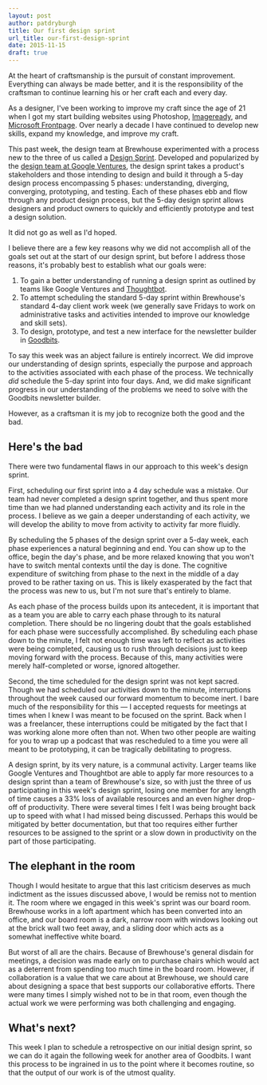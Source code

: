 ```yaml
---
layout: post
author: patdryburgh
title: Our first design sprint
url_title: our-first-design-sprint
date: 2015-11-15
draft: true
---
```


At the heart of craftsmanship is the pursuit of constant improvement. Everything can always be made better, and it is the responsibility of the craftsman to continue learning his or her craft each and every day.

As a designer, I've been working to improve my craft since the age of 21 when I got my start building websites using Photoshop, [Imageready][IR], and [Microsoft Frontpage][MP]. Over nearly a decade I have continued to develop new skills, expand my knowledge, and improve my craft.

This past week, the design team at Brewhouse experimented with a process new to the three of us called a [Design Sprint][DS]. Developed and popularized by the [design team at Google Ventures][GV], the design sprint takes a product's stakeholders and those intending to design and build it through a 5-day design process encompassing 5 phases: understanding, diverging, converging, prototyping, and testing. Each of these phases ebb and flow through any product design process, but the 5-day design sprint allows designers and product owners to quickly and efficiently prototype and test a design solution.

It did not go as well as I'd hoped.

I believe there are a few key reasons why we did not accomplish all of the goals set out at the start of our design sprint, but before I address those reasons, it's probably best to establish what our goals were:

1. To gain a better understanding of running a design sprint as outlined by teams like Google Ventures and [Thoughtbot][TB].
2. To attempt scheduling the standard 5-day sprint within Brewhouse's standard 4-day client work week (we generally save Fridays to work on administrative tasks and activities intended to improve our knowledge and skill sets).
3. To design, prototype, and test a new interface for the newsletter builder in [Goodbits][GB].

To say this week was an abject failure is entirely incorrect. We did improve our understanding of design sprints, especially the purpose and approach to the activities associated with each phase of the process. We technically *did* schedule the 5-day sprint into four days. And, we did make significant progress in our understanding of the problems we need to solve with the Goodbits newsletter builder.

However, as a craftsman it is my job to recognize both the good and the bad.

## Here's the bad

There were two fundamental flaws in our approach to this week's design sprint. 

First, scheduling our first sprint into a 4 day schedule was a mistake. Our team had never completed a design sprint together, and thus spent more time than we had planned understanding each activity and its role in the process. I believe as we gain a deeper understanding of each activity, we will develop the ability to move from activity to activity far more fluidly.

By scheduling the 5 phases of the design sprint over a 5-day week, each phase experiences a natural beginning and end. You can show up to the office, begin the day's phase, and be more relaxed knowing that you won't have to switch mental contexts until the day is done. The cognitive expenditure of switching from phase to the next in the middle of a day proved to be rather taxing on us. This is likely exasperated by the fact that the process was new to us, but I'm not sure that's entirely to blame.

As each phase of the process builds upon its antecedent, it is important that as a team you are able to carry each phase through to its natural completion. There should be no lingering doubt that the goals established for each phase were successfully accomplished. By scheduling each phase down to the minute, I felt not enough time was left to reflect as activities were being completed, causing us to rush through decisions just to keep moving forward with the process. Because of this, many activities were merely half-completed or worse, ignored altogether.

Second, the time scheduled for the design sprint was not kept sacred. Though we had scheduled our activities down to the minute, interruptions throughout the week caused our forward momentum to become inert. I bare much of the responsibility for this — I accepted requests for meetings at times when I knew I was meant to be focused on the sprint. Back when I was a freelancer, these interruptions could be mitigated by the fact that I was working alone more often than not. When two other people are waiting for you to wrap up a podcast that was rescheduled to a time you were all meant to be prototyping, it can be tragically debilitating to progress.

A design sprint, by its very nature, is a communal activity. Larger teams like Google Ventures and Thoughtbot are able to apply far more resources to a design sprint than a team of Brewhouse's size, so with just the three of us participating in this week's design sprint, losing one member for any length of time causes a 33% loss of available resources and an even higher drop-off of productivity. There were several times I felt I was being brought back up to speed with what I had missed being discussed. Perhaps this would be mitigated by better documentation, but that too requires either further resources to be assigned to the sprint or a slow down in productivity on the part of those participating.

## The elephant in the room

Though I would hesitate to argue that this last criticism deserves as much indictment as the issues discussed above, I would be remiss not to mention it. The room where we engaged in this week's sprint was our board room. Brewhouse works in a loft apartment which has been converted into an office, and our board room is a dark, narrow room with windows looking out at the brick wall two feet away, and a sliding door which acts as a somewhat ineffective white board.

But worst of all are the chairs. Because of Brewhouse's general disdain for meetings, a decision was made early on to purchase chairs which would act as a deterrent from spending too much time in the board room. However, if collaboration is a value that we care about at Brewhouse, we should care about designing a space that best supports our collaborative efforts. There were many times I simply wished not to be in that room, even though the actual work we were performing was both challenging and engaging.

## What's next?

This week I plan to schedule a retrospective on our initial design sprint, so we can do it again the following week for another area of Goodbits. I want this process to be ingrained in us to the point where it becomes routine, so that the output of our work is of the utmost quality.

[IR]: https://en.wikipedia.org/wiki/Adobe_ImageReady
[MP]: https://en.wikipedia.org/wiki/Microsoft_FrontPage
[DS]: http://www.gv.com/sprint/
[GV]: https://www.gv.com/design/
[GB]: https://goodbits.io
[TB]: http://thoughtbot.com